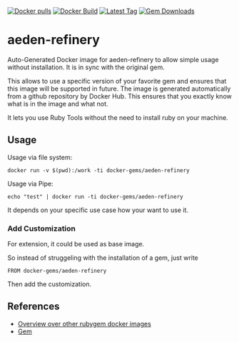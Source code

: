 [![Docker pulls](https://img.shields.io/docker/pulls/rubygem/aeden-refinery.svg)](https://hub.docker.com/r/rubygem/aeden-refinery/)
[![Docker Build](https://img.shields.io/docker/automated/rubygem/aeden-refinery.svg)](https://hub.docker.com/r/rubygem/aeden-refinery/)
[![Latest Tag](https://img.shields.io/github/tag/docker-rubygem/aeden-refinery.svg)](https://hub.docker.com/r/rubygem/aeden-refinery/)
[![Gem Downloads](https://img.shields.io/gem/dt/aeden-refinery.svg)](https://rubygems.org/gems/aeden-refinery/)
# aeden-refinery

Auto-Generated Docker image for aeden-refinery to allow simple usage without installation.
It is in sync with the original gem.

This allows to use a specific version of your favorite gem and ensures that this image will be supported in future.
The image is generated automatically from a github repository by Docker Hub.
This ensures that you exactly know what is in the image and what not.

It lets you use Ruby Tools without the need to install ruby on your machine.

## Usage

Usage via file system:

`docker run -v $(pwd):/work -ti docker-gems/aeden-refinery`

Usage via Pipe:

`echo "test" | docker run -ti docker-gems/aeden-refinery`

It depends on your specific use case how your want to use it.

### Add Customization

For extension, it could be used as base image.

So instead of struggeling with the installation of a gem, just write

`FROM docker-gems/aeden-refinery`

Then add the customization.

## References

 - [Overview over other rubygem docker images](https://github.com/thinkbot/docker-rubygem)
 - [Gem](https://rubygems.org/gems/aeden-refinery/)
